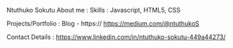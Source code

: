 Ntuthuko Sokutu
About me : 
Skills : Javascript, HTML5, CSS

Projects/Portfolio : Blog - https:// https://medium.com/@ntuthukoS

Contact Details : https://www.linkedin.com/in/ntuthuko-sokutu-449a44273/
